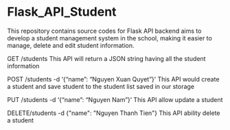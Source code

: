 # Flask_API_Student

This repository contains source codes for Flask API backend aims to develop a student management system in the school, making it easier to manage, delete and edit student information.


GET /students
This API will return a JSON string having all the student information

POST /students -d ‘{“name”: “Nguyen Xuan Quyet”}’
This API would create a student and save student to the student list saved in our storage

PUT /students -d ‘{“name”: “Nguyen Nam”}’
This API allow update a student

DELETE/students -d {"name": "Nguyen Thanh Tien"}
This API ability delete a student

